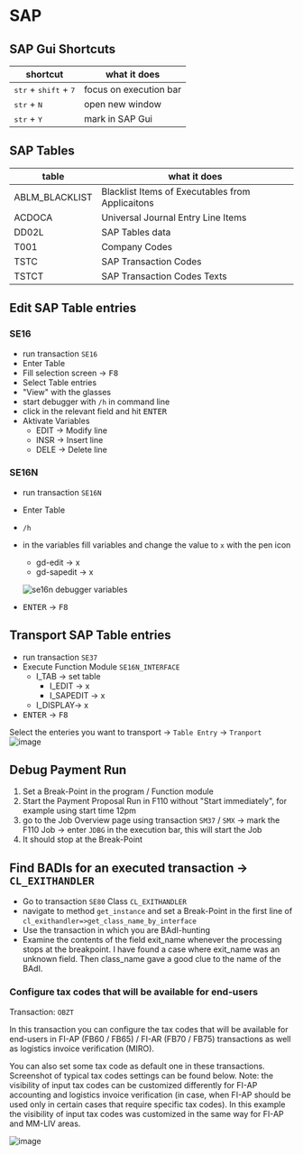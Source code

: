 # SAP

## SAP Gui Shortcuts

| shortcut | what it does |
|----|----|
| <kbd>str</kbd> + <kbd>shift</kbd> + <kbd>7</kbd> | focus on execution bar |
| <kbd>str</kbd> + <kbd>N</kbd> | open new window |
| <kbd>str</kbd> + <kbd>Y</kbd> | mark in SAP Gui |

## SAP Tables
| table | what it does |
|----|----|
| ABLM_BLACKLIST | Blacklist Items of Executables from Applicaitons |
| ACDOCA | Universal Journal Entry Line Items |
| DD02L | SAP Tables data |
| T001 | Company Codes |
| TSTC | SAP Transaction Codes |
| TSTCT | SAP Transaction Codes Texts |

## Edit SAP Table entries

### SE16

- run transaction `SE16`
- Enter Table
- Fill selection screen &#8594; <kbd>F8</kbd>
- Select Table entries
- "View" with the glasses
- start debugger with `/h` in command line
- click in the relevant field and hit <kbd>ENTER</kbd>
- Aktivate Variables
  - EDIT &#8594; Modify line
  - INSR &#8594; Insert line
  - DELE &#8594; Delete line

### SE16N

- run transaction `SE16N`
- Enter Table
- `/h`
- in the variables fill variables and change the value to `x` with the pen icon
  - gd-edit &#8594; x
  - gd-sapedit &#8594; x
  
  ![se16n debugger variables](https://user-images.githubusercontent.com/30869493/124892270-041ff580-dfda-11eb-81c8-fa1359b1bba4.png)

- <kbd>ENTER</kbd> &#8594; <kbd>F8</kbd>

## Transport SAP Table entries

- run transaction `SE37`
- Execute Function Module `SE16N_INTERFACE`
  - I_TAB &#8594; set table
	- I_EDIT &#8594; x
	- I_SAPEDIT &#8594; x
  - I_DISPLAY&#8594; x
- <kbd>ENTER</kbd> &#8594; <kbd>F8</kbd>

Select the enteries you want to transport
&#8594; `Table Entry` &#8594; `Tranport`
![image](https://user-images.githubusercontent.com/30869493/126965425-8a5e7477-4f25-46a8-ae55-2825a648a473.png)

## Debug Payment Run

1. Set a Break-Point in the program / Function module
2. Start the Payment Proposal Run in F110 without "Start immediately", for example using start time 12pm
3. go to the Job Overview page using transaction `SM37` / `SMX` &#8594; mark the F110 Job &#8594; enter `JDBG` in the execution bar, this will start the Job
4. It should stop at the Break-Point

## Find BADIs for an executed transaction &#8594; `CL_EXITHANDLER`

* Go to transaction `SE80` Class `CL_EXITHANDLER`
* navigate to method `get_instance` and set a Break-Point in the first line of `cl_exithandler=>get_class_name_by_interface`
* Use the transaction in which you are BAdI-hunting
* Examine the contents of the field exit_name whenever the processing stops at the breakpoint. I have found a case where exit_name was an unknown field. Then class_name gave a good clue to the name of the BAdI.

### Configure tax codes that will be available for end-users

Transaction: `OBZT`

In this transaction you can configure the tax codes that will be available for end-users in FI-AP (FB60 / FB65) / FI-AR (FB70 / FB75) transactions as well as logistics invoice verification (MIRO).

You can also set some tax code as default one in these transactions. Screenshot of typical tax codes settings can be found below. Note: the visibility of input tax codes can be customized differently for FI-AP accounting and logistics invoice verification (in case, when FI-AP should be used only in certain cases that require specific tax codes). In this example the visibility of input tax codes was customized in the same way for FI-AP and MM-LIV areas.

![image](https://user-images.githubusercontent.com/30869493/140476010-9d073da7-d9d2-4cb0-9480-343c1534574a.png)